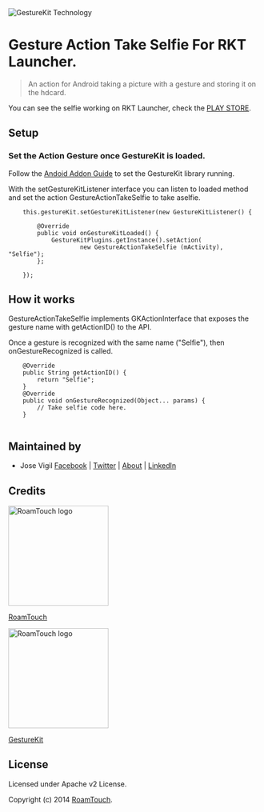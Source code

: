 <img src="http://www.gesturekit.com/wp-content/uploads/2014/05/colash_largo.png" alt="GestureKit Technology">

# Gesture Action Take Selfie For RKT Launcher.

> An action for Android taking a picture with a gesture and storing it on the hdcard.

You can see the selfie working on RKT Launcher, check the [PLAY STORE](https://play.google.com/store/apps/details?id=com.roamtouch.gesturekit.rktlauncher).

## Setup

### Set the Action Gesture once GestureKit is loaded. 

Follow the [Andoid Addon Guide](http://www.gesturekit.com/learn/android-addon/) to set the GestureKit library running. 

With the setGestureKitListener interface you can listen to loaded method and set the action GestureActionTakeSelfie to take aselfie. 

```
	this.gestureKit.setGestureKitListener(new GestureKitListener() {
		
		@Override
		public void onGestureKitLoaded() {
			GestureKitPlugins.getInstance().setAction(	
					new GestureActionTakeSelfie (mActivity), "Selfie"); 				
		};  			
		
	});	
```

## How it works

GestureActionTakeSelfie implements GKActionInterface that exposes the gesture name with getActionID() to the API. 

Once a gesture is recognized with the same name ("Selfie"), then onGestureRecognized is called. 

```
	@Override
	public String getActionID() {		
		return "Selfie";
	}
	@Override
	public void onGestureRecognized(Object... params) {
		// Take selfie code here. 
	}
	
```

## Maintained by
- Jose Vigil
[Facebook](https://www.facebook.com/jose.vigil.1973) | [Twitter](https://twitter.com/JoseVigil) | [About](http://about.me/josevigil) | [LinkedIn](https://www.linkedin.com/in/josemanuelvigil) 

## Credits

<img src="http://www.roamtouch.com/wp-content/uploads/2014/06/logo.png" width="200" alt="RoamTouch logo">

[RoamTouch](http://roamtouch.com)

<img src="http://www.gesturekit.com/wp-content/uploads/2014/05/logogkblue.png" width="200" alt="RoamTouch logo">

[GestureKit](http://www.gesturekit.com)

## License
Licensed under Apache v2 License.

Copyright (c) 2014 [RoamTouch](http://github.com/RoamTouch). 
